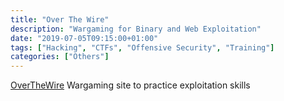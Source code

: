 ```yaml
---
title: "Over The Wire"
description: "Wargaming for Binary and Web Exploitation"
date: "2019-07-05T09:15:00+01:00"
tags: ["Hacking", "CTFs", "Offensive Security", "Training"]
categories: ["Others"]
---
```


[OverTheWire](https://www.overthewire.org) Wargaming site to practice exploitation skills